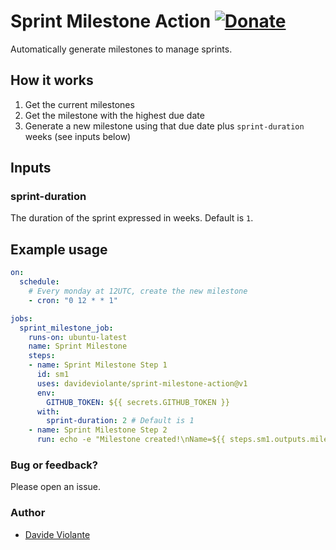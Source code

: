 # Sprint Milestone Action [![Donate](https://img.shields.io/badge/paypal-donate-179BD7.svg)](https://www.paypal.me/dviolante)
Automatically generate milestones to manage sprints.

## How it works
1. Get the current milestones
2. Get the milestone with the highest due date
3. Generate a new milestone using that due date plus `sprint-duration` weeks (see inputs below)

## Inputs

### sprint-duration

The duration of the sprint expressed in weeks. Default is `1`.

## Example usage

```yaml
on:
  schedule:
    # Every monday at 12UTC, create the new milestone
    - cron: "0 12 * * 1"

jobs:
  sprint_milestone_job:
    runs-on: ubuntu-latest
    name: Sprint Milestone
    steps:
    - name: Sprint Milestone Step 1
      id: sm1
      uses: davideviolante/sprint-milestone-action@v1
      env:
        GITHUB_TOKEN: ${{ secrets.GITHUB_TOKEN }}
      with:
        sprint-duration: 2 # Default is 1
    - name: Sprint Milestone Step 2
      run: echo -e "Milestone created!\nName=${{ steps.sm1.outputs.milestone-title }}\nNumber=${{ steps.sm1.outputs.milestone-number }}\nDueOn=${{ steps.sm1.outputs.milestone-dueon }}"
```

### Bug or feedback?
Please open an issue.

### Author
- [Davide Violante](https://github.com/DavideViolante)